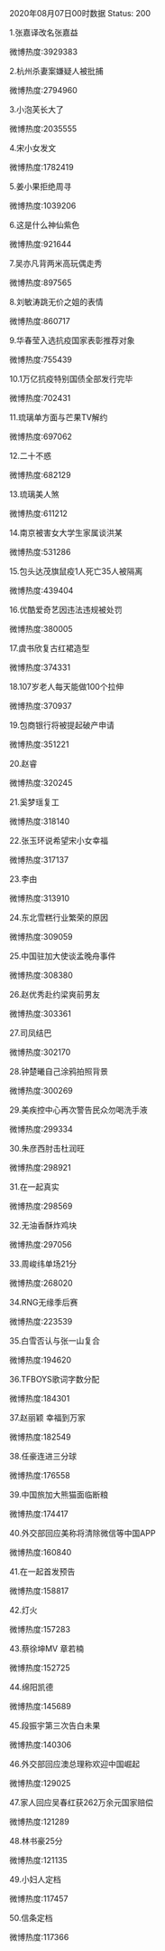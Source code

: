 2020年08月07日00时数据
Status: 200

1.张嘉译改名张嘉益

微博热度:3929383

2.杭州杀妻案嫌疑人被批捕

微博热度:2794960

3.小泡芙长大了

微博热度:2035555

4.宋小女发文

微博热度:1782419

5.姜小果拒绝周寻

微博热度:1039206

6.这是什么神仙紫色

微博热度:921644

7.吴亦凡背两米高玩偶走秀

微博热度:897565

8.刘敏涛跳无价之姐的表情

微博热度:860717

9.华春莹入选抗疫国家表彰推荐对象

微博热度:755439

10.1万亿抗疫特别国债全部发行完毕

微博热度:702431

11.琉璃单方面与芒果TV解约

微博热度:697062

12.二十不惑

微博热度:682129

13.琉璃美人煞

微博热度:611212

14.南京被害女大学生家属谈洪某

微博热度:531286

15.包头达茂旗鼠疫1人死亡35人被隔离

微博热度:439404

16.优酷爱奇艺因违法违规被处罚

微博热度:380005

17.虞书欣复古红裙造型

微博热度:374331

18.107岁老人每天能做100个拉伸

微博热度:370937

19.包商银行将被提起破产申请

微博热度:351221

20.赵睿

微博热度:320245

21.奚梦瑶复工

微博热度:318140

22.张玉环说希望宋小女幸福

微博热度:317137

23.李由

微博热度:313910

24.东北雪糕行业繁荣的原因

微博热度:309059

25.中国驻加大使谈孟晚舟事件

微博热度:308380

26.赵优秀赴约梁爽前男友

微博热度:303361

27.司凤结巴

微博热度:302170

28.钟楚曦自己涂鸦拍照背景

微博热度:300269

29.美疾控中心再次警告民众勿喝洗手液

微博热度:299334

30.朱彦西肘击杜润旺

微博热度:298921

31.在一起真实

微博热度:298569

32.无油香酥炸鸡块

微博热度:297056

33.周峻纬单场21分

微博热度:268020

34.RNG无缘季后赛

微博热度:223539

35.白雪否认与张一山复合

微博热度:194620

36.TFBOYS歌词字数分配

微博热度:184301

37.赵丽颖 幸福到万家

微博热度:182549

38.任豪连进三分球

微博热度:176558

39.中国旅加大熊猫面临断粮

微博热度:174417

40.外交部回应美称将清除微信等中国APP

微博热度:160840

41.在一起首发预告

微博热度:158817

42.灯火

微博热度:157283

43.蔡徐坤MV 章若楠

微博热度:152725

44.绵阳凯德

微博热度:145689

45.段振宇第三次告白未果

微博热度:140306

46.外交部回应澳总理称欢迎中国崛起

微博热度:129025

47.家人回应吴春红获262万余元国家赔偿

微博热度:121289

48.林书豪25分

微博热度:121135

49.小妇人定档

微博热度:117457

50.信条定档

微博热度:117366

